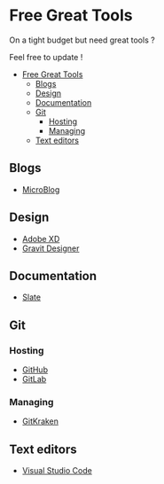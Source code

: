 # Free Great Tools
On a tight budget but need great tools ?

Feel free to update ! 

<!-- TOC -->

- [Free Great Tools](#free-great-tools)
    - [Blogs](#blogs)
    - [Design](#design)
    - [Documentation](#documentation)
    - [Git](#git)
        - [Hosting](#hosting)
        - [Managing](#managing)
    - [Text editors](#text-editors)

<!-- /TOC -->

## Blogs

- [MicroBlog]( http://micro.blog/)

## Design

- [Adobe XD](https://www.adobe.com/products/xd.html)
- [Gravit Designer](https://www.designer.io)


## Documentation

- [Slate](https://github.com/lord/slate)


## Git

### Hosting

- [GitHub](https://github.com/)
- [GitLab](https://gitlab.com/)

### Managing

- [GitKraken](http://gitkraken.com/)

## Text editors

- [Visual Studio Code](https://code.visualstudio.com/)
